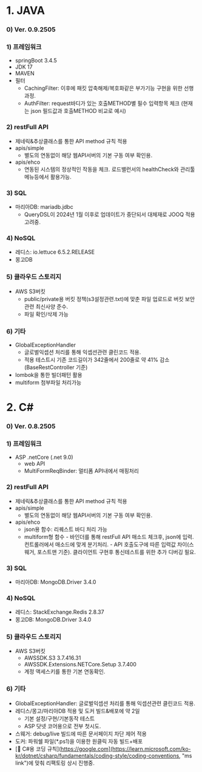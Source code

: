# 1. JAVA
### 0) Ver. 0.9.2505
### 1) 프레임워크
- springBoot 3.4.5
- JDK 17
- MAVEN
- 필터
    - CachingFilter: 이후에 패킷 압축해제/복호화같은 부가기능 구현을 위한 선행과정.
    - AuthFilter: request바디가 있는 호출METHOD별 필수 입력항목 체크 (현재는 json 필드값과 호출METHOD 비교로 예시)
### 2) restFull API
- 제네릭&추상클래스를 통한 API method 규칙 적용
- apis/simple
    - 별도의 연동없이 해당 웹API서버의 기본 구동 여부 확인용.
- apis/ehco
    - 연동된 시스템의 정상적인 작동을 체크. 로드밸런서의 healthCheck와 관리툴 메뉴등에서 활용가능.
### 3) SQL
- 마리아DB: mariadb.jdbc
    - QueryDSL이 2024년 1월 이후로 업데이트가 중단되서 대체재로 JOOQ 적용 고려중.
### 4) NoSQL
- 레디스: io.lettuce 6.5.2.RELEASE
- 몽고DB
### 5) 클라우드 스토리지
- AWS S3버킷
    - public/private용 버킷 정책(s3설정관련.txt)에 맞춘 파일 업로드로 버킷 보안관련 최신사양 준수.
    - 파일 확인/삭제 가능
### 6) 기타
- GlobalExceptionHandler
    - 글로벌익셉션 처리를 통해 익셉션관련 클린코드 적용.
    - 적용 테스트시 기존 코드길이가 342줄에서 200줄로 약 41% 감소 (BaseRestController 기준)
- lombok을 통한 빌더패턴 활용
- multiform 첨부파일 처리가능


# 2. C#
### 0) Ver. 0.8.2505
### 1) 프레임워크
- ASP .netCore (.net 9.0)
    - web API
    - MultiFormReqBinder: 멀티폼 API내에서 매핑처리
### 2) restFull API
- 제네릭&추상클래스를 통한 API method 규칙 적용
- apis/simple
    - 별도의 연동없이 해당 웹API서버의 기본 구동 여부 확인용.
- apis/ehco
    - json용 함수: 리퀘스트 바디 처리 가능
    - multiform형 함수
          - 바인더를 통해 restFull API 매소드 체크후, json에 입력. 컨트롤러에서 매소드에 맞게 분기처리.
          - API 호출도구에 따른 입력값 차이(스웨거, 포스트맨 기준). 클라이언트 구현후 통신테스트를 위한 추가 디버깅 필요.
### 3) SQL
- 마리아DB: MongoDB.Driver 3.4.0
### 4) NoSQL
- 레디스: StackExchange.Redis 2.8.37
- 몽고DB: MongoDB.Driver 3.4.0
### 5) 클라우드 스토리지
- AWS S3버킷
    - AWSSDK.S3 3.7.416.31
    - AWSSDK.Extensions.NETCore.Setup 3.7.400
    - 계정 액세스키를 통한 기본 연동확인.
### 6) 기타
- GlobalExceptionHandler: 글로벌익셉션 처리를 통해 익셉션관련 클린코드 적용.
- 레디스/몽고/마리아DB 적용 및 도커 빌드&배포에 약 2일
    - 기본 설정/구현/기본동작 테스트
    - ASP 닷넷 코어용으로 전부 첫시도.
- 스웨거: debug/live 빌드에 따른 문서페이지 차단 제어 적용
- 도커: 파워쉘 파일(*.ps1)을 이용한 원클릭 자동 빌드+배포
- [🔗 C#용 코딩 규칙](https://google.com](https://learn.microsoft.com/ko-kr/dotnet/csharp/fundamentals/coding-style/coding-conventions, "ms link")에 맞춰 리팩토링 상시 진행중.
